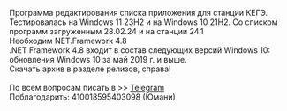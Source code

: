 Программа редактирования списка приложения для станции КЕГЭ.</br>
Тестировалась на Windows 11 23H2 и на Windows 10 21H2. Со списком программ загруженным 28.02.24 и на станции 24.1</br>
Необходим NET.Framework 4.8</br>
.NET Framework 4.8 входит в состав следующих версий Windows 10:</br>
обновления Windows 10 за май 2019 г. и выше.</br>
Скачать архив в разделе релизов, справа!</br>
</br>
По всем вопросам писать в >> <a href="t.me/djwirtuoz">Telegram</a></br>
Поблагодарить: 410018595403098 (Юмани)
